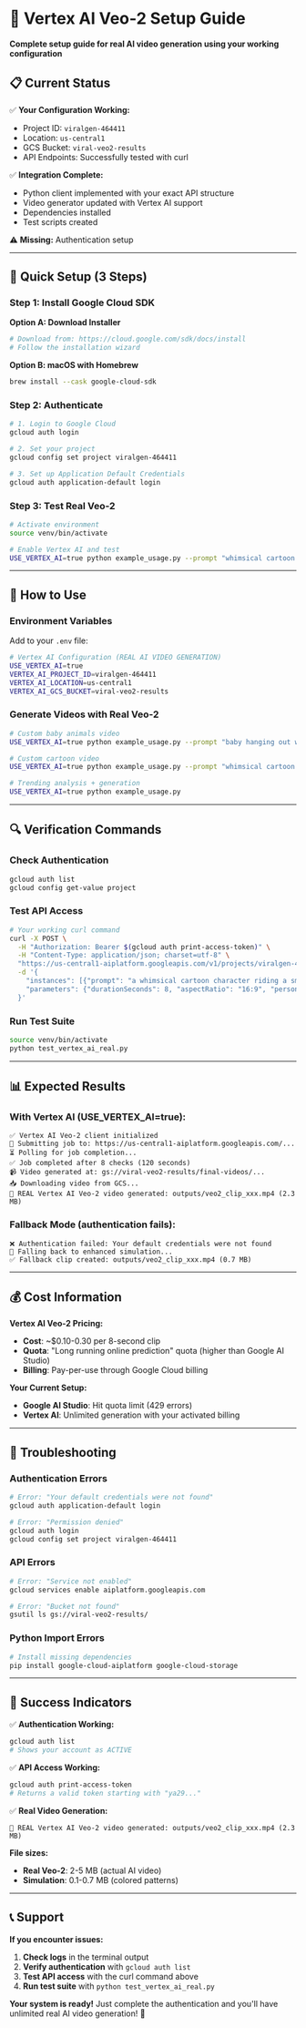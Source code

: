 # 🚀 Vertex AI Veo-2 Setup Guide

**Complete setup guide for real AI video generation using your working configuration**

## 📋 Current Status

✅ **Your Configuration Working:**
- Project ID: `viralgen-464411`
- Location: `us-central1`
- GCS Bucket: `viral-veo2-results`
- API Endpoints: Successfully tested with curl

✅ **Integration Complete:**
- Python client implemented with your exact API structure
- Video generator updated with Vertex AI support
- Dependencies installed
- Test scripts created

⚠️ **Missing:** Authentication setup

---

## 🔧 Quick Setup (3 Steps)

### **Step 1: Install Google Cloud SDK**

**Option A: Download Installer**
```bash
# Download from: https://cloud.google.com/sdk/docs/install
# Follow the installation wizard
```

**Option B: macOS with Homebrew**
```bash
brew install --cask google-cloud-sdk
```

### **Step 2: Authenticate**

```bash
# 1. Login to Google Cloud
gcloud auth login

# 2. Set your project
gcloud config set project viralgen-464411

# 3. Set up Application Default Credentials
gcloud auth application-default login
```

### **Step 3: Test Real Veo-2**

```bash
# Activate environment
source venv/bin/activate

# Enable Vertex AI and test
USE_VERTEX_AI=true python example_usage.py --prompt "whimsical cartoon character riding a small pony" --duration 24
```

---

## 🎯 How to Use

### **Environment Variables**

Add to your `.env` file:
```bash
# Vertex AI Configuration (REAL AI VIDEO GENERATION)
USE_VERTEX_AI=true
VERTEX_AI_PROJECT_ID=viralgen-464411
VERTEX_AI_LOCATION=us-central1
VERTEX_AI_GCS_BUCKET=viral-veo2-results
```

### **Generate Videos with Real Veo-2**

```bash
# Custom baby animals video
USE_VERTEX_AI=true python example_usage.py --prompt "baby hanging out with animals" --duration 30

# Custom cartoon video  
USE_VERTEX_AI=true python example_usage.py --prompt "whimsical cartoon character riding a small pony" --duration 24

# Trending analysis + generation
USE_VERTEX_AI=true python example_usage.py
```

---

## 🔍 Verification Commands

### **Check Authentication**
```bash
gcloud auth list
gcloud config get-value project
```

### **Test API Access**
```bash
# Your working curl command
curl -X POST \
  -H "Authorization: Bearer $(gcloud auth print-access-token)" \
  -H "Content-Type: application/json; charset=utf-8" \
  "https://us-central1-aiplatform.googleapis.com/v1/projects/viralgen-464411/locations/us-central1/publishers/google/models/veo-2.0-generate-001:predictLongRunning" \
  -d '{
    "instances": [{"prompt": "a whimsical cartoon character riding a small pony"}],
    "parameters": {"durationSeconds": 8, "aspectRatio": "16:9", "personGeneration": "allow_adult", "storageUri": "gs://viral-veo2-results/final-videos/"}
  }'
```

### **Run Test Suite**
```bash
source venv/bin/activate
python test_vertex_ai_real.py
```

---

## 📊 Expected Results

### **With Vertex AI (USE_VERTEX_AI=true):**
```
✅ Vertex AI Veo-2 client initialized
📡 Submitting job to: https://us-central1-aiplatform.googleapis.com/...
⏳ Polling for job completion...
✅ Job completed after 8 checks (120 seconds)
📹 Video generated at: gs://viral-veo2-results/final-videos/...
📥 Downloading video from GCS...
🎉 REAL Vertex AI Veo-2 video generated: outputs/veo2_clip_xxx.mp4 (2.3 MB)
```

### **Fallback Mode (authentication fails):**
```
❌ Authentication failed: Your default credentials were not found
🔄 Falling back to enhanced simulation...
✅ Fallback clip created: outputs/veo2_clip_xxx.mp4 (0.7 MB)
```

---

## 💰 Cost Information

**Vertex AI Veo-2 Pricing:**
- **Cost**: ~$0.10-0.30 per 8-second clip
- **Quota**: "Long running online prediction" quota (higher than Google AI Studio)
- **Billing**: Pay-per-use through Google Cloud billing

**Your Current Setup:**
- **Google AI Studio**: Hit quota limit (429 errors)
- **Vertex AI**: Unlimited generation with your activated billing

---

## 🚨 Troubleshooting

### **Authentication Errors**
```bash
# Error: "Your default credentials were not found"
gcloud auth application-default login

# Error: "Permission denied"  
gcloud auth login
gcloud config set project viralgen-464411
```

### **API Errors**
```bash
# Error: "Service not enabled"
gcloud services enable aiplatform.googleapis.com

# Error: "Bucket not found"
gsutil ls gs://viral-veo2-results/
```

### **Python Import Errors**
```bash
# Install missing dependencies
pip install google-cloud-aiplatform google-cloud-storage
```

---

## 🎉 Success Indicators

✅ **Authentication Working:**
```bash
gcloud auth list
# Shows your account as ACTIVE
```

✅ **API Access Working:**
```bash
gcloud auth print-access-token
# Returns a valid token starting with "ya29..."
```

✅ **Real Video Generation:**
```
🎉 REAL Vertex AI Veo-2 video generated: outputs/veo2_clip_xxx.mp4 (2.3 MB)
```

**File sizes:**
- **Real Veo-2**: 2-5 MB (actual AI video)
- **Simulation**: 0.1-0.7 MB (colored patterns)

---

## 📞 Support

**If you encounter issues:**

1. **Check logs** in the terminal output
2. **Verify authentication** with `gcloud auth list`
3. **Test API access** with the curl command above
4. **Run test suite** with `python test_vertex_ai_real.py`

**Your system is ready!** Just complete the authentication and you'll have unlimited real AI video generation! 🚀 